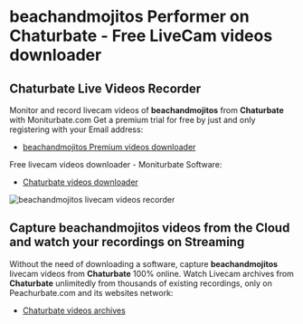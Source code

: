 # beachandmojitos Performer on Chaturbate - Free LiveCam videos downloader

## Chaturbate Live Videos Recorder

Monitor and record livecam videos of **beachandmojitos** from **Chaturbate** with Moniturbate.com
Get a premium trial for free by just and only registering with your Email address:
* [beachandmojitos Premium videos downloader](https://moniturbate.com/request-demo-licence-key.html)

Free livecam videos downloader - Moniturbate Software:
* [Chaturbate videos downloader](https://moniturbate.com/moniturbate-download-software.html)

![beachandmojitos livecam videos recorder](https://peachurnet.com/templates/moniturbate-software.png)


## Capture beachandmojitos videos from the Cloud and watch your recordings on Streaming

Without the need of downloading a software, capture **beachandmojitos** livecam videos from **Chaturbate** 100% online.
Watch Livecam archives from **Chaturbate** unlimitedly from thousands of existing recordings, only on Peachurbate.com and its websites network:
* [Chaturbate videos archives](https://peachurnet.com/)